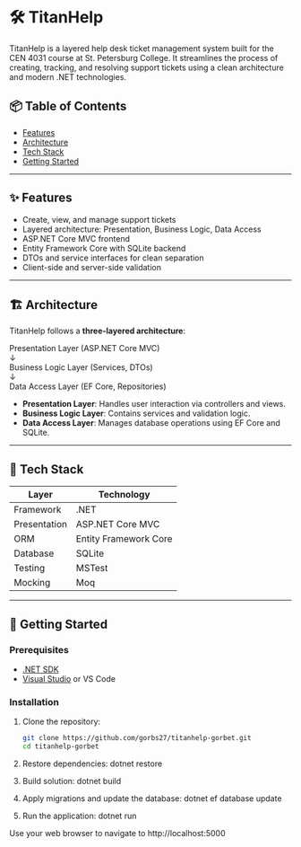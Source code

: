# 🛠️ TitanHelp

TitanHelp is a layered help desk ticket management system built for the CEN 4031 course at St. Petersburg College. It streamlines the process of creating, tracking, and resolving support tickets using a clean architecture and modern .NET technologies.

## 📦 Table of Contents

- [Features](#features)
- [Architecture](#architecture)
- [Tech Stack](#tech-stack)
- [Getting Started](#getting-started)

---

## ✨ Features

- Create, view, and manage support tickets
- Layered architecture: Presentation, Business Logic, Data Access
- ASP.NET Core MVC frontend
- Entity Framework Core with SQLite backend
- DTOs and service interfaces for clean separation
- Client-side and server-side validation

---

## 🏗️ Architecture

TitanHelp follows a **three-layered architecture**:

Presentation Layer (ASP.NET Core MVC)  
↓  
Business Logic Layer (Services, DTOs)  
↓  
Data Access Layer (EF Core, Repositories)  


- **Presentation Layer**: Handles user interaction via controllers and views.
- **Business Logic Layer**: Contains services and validation logic.
- **Data Access Layer**: Manages database operations using EF Core and SQLite.

---

## 🧰 Tech Stack

| Layer              | Technology             |
|-------------------|------------------------|
| Framework          | .NET                   |
| Presentation       | ASP.NET Core MVC       |
| ORM                | Entity Framework Core  |
| Database           | SQLite                 |
| Testing            | MSTest                 |
| Mocking            | Moq                    |

---

## 🚀 Getting Started

### Prerequisites

- [.NET SDK](https://dotnet.microsoft.com/download)
- [Visual Studio](https://visualstudio.microsoft.com/) or VS Code

### Installation

1. Clone the repository:
   ```bash
   git clone https://github.com/gorbs27/titanhelp-gorbet.git
   cd titanhelp-gorbet
   
2. Restore dependencies:
   dotnet restore

3. Build solution:
   dotnet build

4. Apply migrations and update the database:
   dotnet ef database update

5. Run the application:
   dotnet run

Use your web browser to navigate to http://localhost:5000
